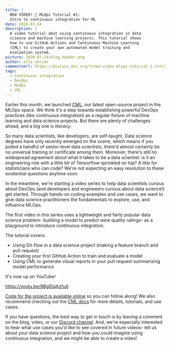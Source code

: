 ```yaml
---
title: |
  NEW VIDEO! 🎥 MLOps Tutorial #1: 
  Intro to continuous integration for ML
date: 2020-07-24
description: |
  A video tutorial abut using continuous integration in data 
  science and machine learning projects. This tutorial shows 
  how to use GitHub Actions and Continuous Machine Learning 
  (CML) to create your own automated model training and 
  evaluation system.
picture: 2020-07-24/blog_header.png
author: elle_obrien
commentsUrl: https://discuss.dvc.org/t/new-video-mlops-tutorial-1-intro-to-continuous-integration-for-ml/454
tags:
  - Continuous integration
  - DevOps
  - MLOps
  - CML
---
```


Earlier this month, we launched [CML](https://cml.dev), our latest open-source
project in the MLOps space. We think it's a step towards establishing powerful
DevOps practices (like continuous integration) as a regular fixture of machine
learning and data science projects. But there are plenty of challenges ahead,
and a big one is _literacy_.

So many data scientists, like developers, are self-taught. Data science degrees
have only recently emerged on the scene, which means if you polled a handful of
senior-level data scientists, there'd almost certainly be no universal training
or certificate among them. Moreover, there's still no widespread agreement about
what it takes to be a data scientist: is it an engineering role with a little
bit of Tensorflow sprinkled on top? A title for statisticians who can code?
We're not expecting an easy resolution to these existential questions anytime
soon.

In the meantime, we're starting a video series to help data scientists curious
about DevOps (and developers and engineeers curious about data science!) get
started. Through hands-on coding examples and use cases, we want to give data
science practitioners the fundamentals to explore, use, and influence MLOps.

The first video in this series uses a lightweight and fairly popular data
science problem- building a model to predict wine quality ratings- as a
playground to introduce continuous integration.

The tutorial covers:

- Using Git-flow in a data science project (making a feature branch and pull
  request)
- Creating your first GitHub Action to train and evaluate a model
- Using CML to generate visual reports in your pull request summarizing model
  performance

It's now up on YouTube!

https://youtu.be/9BgIDqAzfuA

[Code for the project is available online](https://github.com/andronovhopf/wine)
so you can follow along! We also recommend checking out the
[CML docs](https://github.com/iterative/cml) for more details, tutorials, and
use cases.

If you have questions, the best way to get in touch is by leaving a comment on
the blog, video, or our [Discord channel](https://discord.gg/bzA6uY7). And,
we're especially interested to hear what use cases you'd like to see covered in
future videos- tell us about your data science project and how you could imagine
using continuous integration, and we might be able to create a video!

